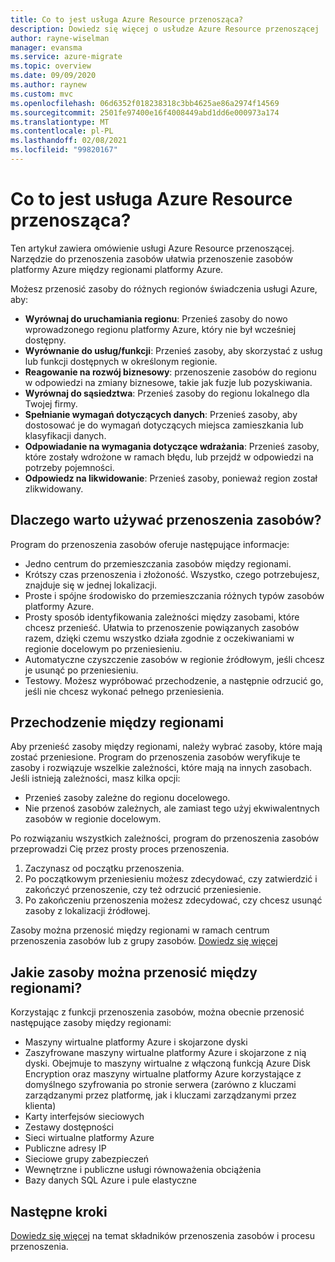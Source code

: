 ```yaml
---
title: Co to jest usługa Azure Resource przenosząca?
description: Dowiedz się więcej o usłudze Azure Resource przenoszącej
author: rayne-wiselman
manager: evansma
ms.service: azure-migrate
ms.topic: overview
ms.date: 09/09/2020
ms.author: raynew
ms.custom: mvc
ms.openlocfilehash: 06d6352f018238318c3bb4625ae86a2974f14569
ms.sourcegitcommit: 2501fe97400e16f4008449abd1dd6e000973a174
ms.translationtype: MT
ms.contentlocale: pl-PL
ms.lasthandoff: 02/08/2021
ms.locfileid: "99820167"
---
```

# <a name="what-is-azure-resource-mover"></a>Co to jest usługa Azure Resource przenosząca?

Ten artykuł zawiera omówienie usługi Azure Resource przenoszącej. Narzędzie do przenoszenia zasobów ułatwia przenoszenie zasobów platformy Azure między regionami platformy Azure.

Możesz przenosić zasoby do różnych regionów świadczenia usługi Azure, aby:

- **Wyrównaj do uruchamiania regionu**: Przenieś zasoby do nowo wprowadzonego regionu platformy Azure, który nie był wcześniej dostępny.
- **Wyrównanie do usług/funkcji**: Przenieś zasoby, aby skorzystać z usług lub funkcji dostępnych w określonym regionie.
- **Reagowanie na rozwój biznesowy**: przenoszenie zasobów do regionu w odpowiedzi na zmiany biznesowe, takie jak fuzje lub pozyskiwania.
- **Wyrównaj do sąsiedztwa**: Przenieś zasoby do regionu lokalnego dla Twojej firmy.
- **Spełnianie wymagań dotyczących danych**: Przenieś zasoby, aby dostosować je do wymagań dotyczących miejsca zamieszkania lub klasyfikacji danych.
- **Odpowiadanie na wymagania dotyczące wdrażania**: Przenieś zasoby, które zostały wdrożone w ramach błędu, lub przejdź w odpowiedzi na potrzeby pojemności.
- **Odpowiedz na likwidowanie**: Przenieś zasoby, ponieważ region został zlikwidowany.


## <a name="why-use-resource-mover"></a>Dlaczego warto używać przenoszenia zasobów?

Program do przenoszenia zasobów oferuje następujące informacje:

- Jedno centrum do przemieszczania zasobów między regionami.
- Krótszy czas przenoszenia i złożoność. Wszystko, czego potrzebujesz, znajduje się w jednej lokalizacji.
- Proste i spójne środowisko do przemieszczania różnych typów zasobów platformy Azure.
- Prosty sposób identyfikowania zależności między zasobami, które chcesz przenieść. Ułatwia to przenoszenie powiązanych zasobów razem, dzięki czemu wszystko działa zgodnie z oczekiwaniami w regionie docelowym po przeniesieniu.
- Automatyczne czyszczenie zasobów w regionie źródłowym, jeśli chcesz je usunąć po przeniesieniu.
- Testowy. Możesz wypróbować przechodzenie, a następnie odrzucić go, jeśli nie chcesz wykonać pełnego przeniesienia.

## <a name="move-across-regions"></a>Przechodzenie między regionami

Aby przenieść zasoby między regionami, należy wybrać zasoby, które mają zostać przeniesione. Program do przenoszenia zasobów weryfikuje te zasoby i rozwiązuje wszelkie zależności, które mają na innych zasobach. Jeśli istnieją zależności, masz kilka opcji:
- Przenieś zasoby zależne do regionu docelowego.
- Nie przenoś zasobów zależnych, ale zamiast tego użyj ekwiwalentnych zasobów w regionie docelowym.

Po rozwiązaniu wszystkich zależności, program do przenoszenia zasobów przeprowadzi Cię przez prosty proces przenoszenia.

1. Zaczynasz od początku przenoszenia.
2. Po początkowym przeniesieniu możesz zdecydować, czy zatwierdzić i zakończyć przenoszenie, czy też odrzucić przeniesienie.
3. Po zakończeniu przenoszenia możesz zdecydować, czy chcesz usunąć zasoby z lokalizacji źródłowej.

Zasoby można przenosić między regionami w ramach centrum przenoszenia zasobów lub z grupy zasobów. [Dowiedz się więcej](select-move-tool.md)

## <a name="what-resources-can-i-move-across-regions"></a>Jakie zasoby można przenosić między regionami?

Korzystając z funkcji przenoszenia zasobów, można obecnie przenosić następujące zasoby między regionami:

- Maszyny wirtualne platformy Azure i skojarzone dyski
- Zaszyfrowane maszyny wirtualne platformy Azure i skojarzone z nią dyski. Obejmuje to maszyny wirtualne z włączoną funkcją Azure Disk Encryption oraz maszyny wirtualne platformy Azure korzystające z domyślnego szyfrowania po stronie serwera (zarówno z kluczami zarządzanymi przez platformę, jak i kluczami zarządzanymi przez klienta)
- Karty interfejsów sieciowych
- Zestawy dostępności 
- Sieci wirtualne platformy Azure 
- Publiczne adresy IP
- Sieciowe grupy zabezpieczeń
- Wewnętrzne i publiczne usługi równoważenia obciążenia 
- Bazy danych SQL Azure i pule elastyczne


## <a name="next-steps"></a>Następne kroki

[Dowiedz się więcej](about-move-process.md) na temat składników przenoszenia zasobów i procesu przenoszenia.
